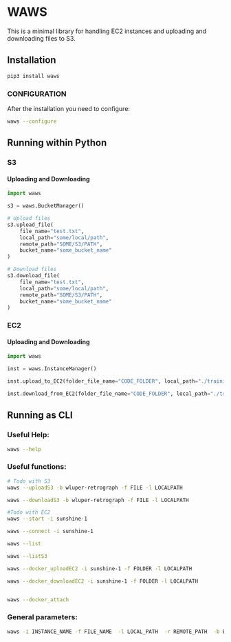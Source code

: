 # WAWS

This is a minimal library for handling EC2 instances and uploading and downloading files to S3.

## Installation

```bash
pip3 install waws
```

### CONFIGURATION

After the installation you need to configure:

```bash
waws --configure
```


## Running within Python

### S3

#### Uploading and Downloading
```python
import waws

s3 = waws.BucketManager()

# Upload files
s3.upload_file(
    file_name="test.txt",
    local_path="some/local/path",
    remote_path="SOME/S3/PATH",
    bucket_name="some_bucket_name"
)

# Download files
s3.download_file(
    file_name="test.txt",
    local_path="some/local/path",
    remote_path="SOME/S3/PATH",
    bucket_name="some_bucket_name"
)
```


### EC2

#### Uploading and Downloading
```python
import waws

inst = waws.InstanceManager()

inst.upload_to_EC2(folder_file_name="CODE_FOLDER", local_path="./training", optionalRemotePath="EXPERIMENT2", instance="sunshine-1")

inst.download_from_EC2(folder_file_name="CODE_FOLDER", local_path="./training", optional_remote_path="EXPERIMENT2", instance="sunshine-1")
```

## Running as CLI

### Useful Help:
```bash
waws --help
```

### Useful functions:
```bash
# Todo with S3
waws --uploadS3 -b wluper-retrograph -f FILE -l LOCALPATH

waws --downloadS3 -b wluper-retrograph -f FILE -l LOCALPATH

#Todo with EC2
waws --start -i sunshine-1

waws --connect -i sunshine-1

waws --list

waws --listS3

waws --docker_uploadEC2 -i sunshine-1 -f FOLDER -l LOCALPATH

waws --docker_downloadEC2 -i sunshine-1 -f FOLDER -l LOCALPATH


waws --docker_attach
```

### General parameters:
```bash
waws -i INSTANCE_NAME -f FILE_NAME  -l LOCAL_PATH  -r REMOTE_PATH  -b BUCKET_NAME
```

<!-- EOF -->
